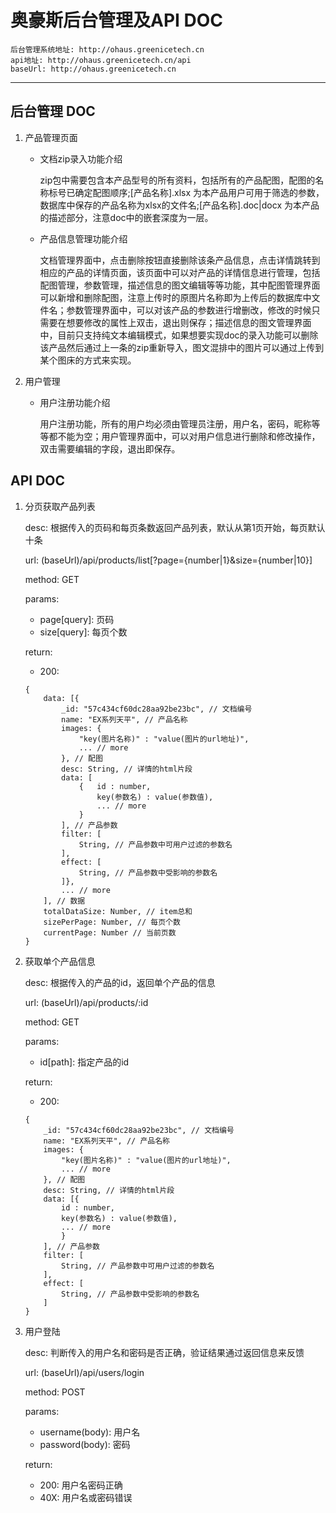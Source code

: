 # 奥豪斯后台管理及API DOC
>
	后台管理系统地址: http://ohaus.greenicetech.cn
	api地址: http://ohaus.greenicetech.cn/api
	baseUrl: http://ohaus.greenicetech.cn
	
---
## 后台管理 DOC

1. 产品管理页面
	
	* 文档zip录入功能介绍
		
		zip包中需要包含本产品型号的所有资料，包括所有的产品配图，配图的名称标号已确定配图顺序;[产品名称].xlsx 为本产品用户可用于筛选的参数，数据库中保存的产品名称为xlsx的文件名;[产品名称].doc|docx 为本产品的描述部分，注意doc中的嵌套深度为一层。
	
	* 产品信息管理功能介绍
	
		文档管理界面中，点击删除按钮直接删除该条产品信息，点击详情跳转到相应的产品的详情页面，该页面中可以对产品的详情信息进行管理，包括配图管理，参数管理，描述信息的图文编辑等等功能，其中配图管理界面可以新增和删除配图，注意上传时的原图片名称即为上传后的数据库中文件名；参数管理界面中，可以对该产品的参数进行增删改，修改的时候只需要在想要修改的属性上双击，退出则保存；描述信息的图文管理界面中，目前只支持纯文本编辑模式，如果想要实现doc的录入功能可以删除该产品然后通过上一条的zip重新导入，图文混排中的图片可以通过上传到某个图床的方式来实现。		
2. 用户管理

	* 用户注册功能介绍
	
		用户注册功能，所有的用户均必须由管理员注册，用户名，密码，昵称等等都不能为空；用户管理界面中，可以对用户信息进行删除和修改操作，双击需要编辑的字段，退出即保存。


## API DOC

1. 分页获取产品列表

	desc: 根据传入的页码和每页条数返回产品列表，默认从第1页开始，每页默认十条
	
	url: (baseUrl)/api/products/list[?page={number|1}&size={number|10}]
	
	method: GET
	
	params: 
	
	* page[query]: 页码
	* size[query]: 每页个数
	
	return:
	
	* 200: 
	
	```
	{
		data: [{
			_id: "57c434cf60dc28aa92be23bc", // 文档编号
			name: "EX系列天平", // 产品名称
			images: {
				"key(图片名称)" : "value(图片的url地址)",
				... // more				
			}, // 配图
			desc: String, // 详情的html片段
			data: [
				{	id : number,
					key(参数名) : value(参数值),
					... // more
				}
			], // 产品参数
			filter: [
				String, // 产品参数中可用户过滤的参数名
			], 
			effect: [
				String, // 产品参数中受影响的参数名
			]},
			... // more
		], // 数据
		totalDataSize: Number, // item总和
		sizePerPage: Number, // 每页个数
		currentPage: Number // 当前页数
	}
	```
	
2. 获取单个产品信息

	desc: 根据传入的产品的id，返回单个产品的信息
	
	url: (baseUrl)/api/products/:id
	
	method: GET
	
	params: 
	
	* id[path]: 指定产品的id
	
	return:
	
	* 200:
	
	```
	{
		_id: "57c434cf60dc28aa92be23bc", // 文档编号
		name: "EX系列天平", // 产品名称
		images: {
			"key(图片名称)" : "value(图片的url地址)",
			... // more				
		}, // 配图
		desc: String, // 详情的html片段
		data: [{	
			id : number,
			key(参数名) : value(参数值),
			... // more
			}
		], // 产品参数
		filter: [
			String, // 产品参数中可用户过滤的参数名
		], 
		effect: [
			String, // 产品参数中受影响的参数名
		]
	}
	```
	
3. 用户登陆

	desc: 判断传入的用户名和密码是否正确，验证结果通过返回信息来反馈
	
	url: (baseUrl)/api/users/login
	
	method: POST
	
	params: 
	
	* username(body): 用户名
	* password(body): 密码
	
	return:
	
	* 200: 用户名密码正确
	* 40X: 用户名或密码错误


	